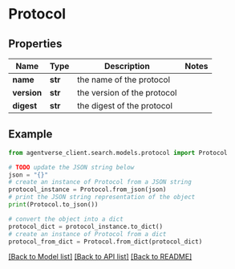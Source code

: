 # Protocol


## Properties

Name | Type | Description | Notes
------------ | ------------- | ------------- | -------------
**name** | **str** | the name of the protocol | 
**version** | **str** | the version of the protocol | 
**digest** | **str** | the digest of the protocol | 

## Example

```python
from agentverse_client.search.models.protocol import Protocol

# TODO update the JSON string below
json = "{}"
# create an instance of Protocol from a JSON string
protocol_instance = Protocol.from_json(json)
# print the JSON string representation of the object
print(Protocol.to_json())

# convert the object into a dict
protocol_dict = protocol_instance.to_dict()
# create an instance of Protocol from a dict
protocol_from_dict = Protocol.from_dict(protocol_dict)
```
[[Back to Model list]](../README.md#documentation-for-models) [[Back to API list]](../README.md#documentation-for-api-endpoints) [[Back to README]](../README.md)


